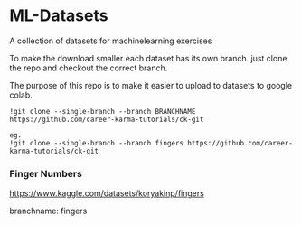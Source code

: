 # ML-Datasets
A collection of datasets for machinelearning exercises

To make the download smaller each dataset has its own branch. just clone the repo and checkout the correct branch.

The purpose of this repo is to make it easier to upload to datasets to google colab.

```
!git clone --single-branch --branch BRANCHNAME https://github.com/career-karma-tutorials/ck-git
 
eg.
!git clone --single-branch --branch fingers https://github.com/career-karma-tutorials/ck-git

```

### Finger Numbers 
https://www.kaggle.com/datasets/koryakinp/fingers

branchname: fingers


